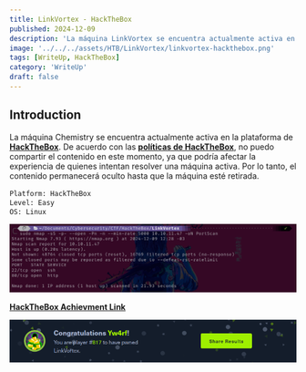 ```yaml
---
title: LinkVortex - HackTheBox
published: 2024-12-09
description: 'La máquina LinkVortex se encuentra actualmente activa en la plataforma de HackTheBox. De acuerdo con las políticas de HackTheBox, no puedo compartir el contenido en este momento, ya que podría afectar la experiencia de quienes intentan resolver una máquina activa. Por lo tanto, el contenido permanecerá oculto hasta que la máquina esté retirada.'
image: '../../../assets/HTB/LinkVortex/linkvortex-hackthebox.png'
tags: [WriteUp, HackTheBox]
category: 'WriteUp'
draft: false 
---
```


## Introduction

La máquina Chemistry se encuentra actualmente activa en la plataforma de **[HackTheBox](https://app.hackthebox.com/)**. De acuerdo con las **[políticas de HackTheBox](https://help.hackthebox.com/en/articles/5188925-streaming-writeups-walkthrough-guidelines)**, no puedo compartir el contenido en este momento, ya que podría afectar la experiencia de quienes intentan resolver una máquina activa. Por lo tanto, el contenido permanecerá oculto hasta que la máquina esté retirada.

~~~
Platform: HackTheBox
Level: Easy
OS: Linux
~~~

![LinkVortex Yw4rf](../../../assets/HTB/LinkVortex/linkvortex-2.png)

**[HackTheBox Achievment Link](https://www.hackthebox.com/achievement/machine/2035837/638)**

![LinkVortex yw4rf](../../../assets/HTB/LinkVortex/linkvortex-pwnd.png)